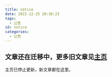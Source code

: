 ```yaml
---
title: notice
date: 2022-12-25 20:36:23
tags:
  - 公告
id: notice
categories:
  - 公告
---
```


## 文章还在迁移中，更多旧文章见[主页](https://192.144.167.243/)

主页已停止更新，新文章都在这里。
